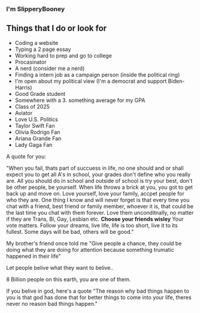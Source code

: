 ### I'm SlipperyBooney

## Things that I do or look for

- Coding a website
- Typing a 2 page essay
- Working hard to prep and go to college
- Procasinator
- A nerd (consider me a nerd)
- Finding a intern job as a campaign person (inside the political ring)
- I'm open about my political view (I'm a democrat and support Biden-Harris)
- Good Grade student
- Somewhere with a 3. something average for my GPA
- Class of 2025
- Aviator
- Love U.S. Politics
- Taylor Swift Fan
- Olivia Rodrigo Fan
- Ariana Grande Fan
- Lady Gaga Fan


A quote for you:

"When you fail, thats part of succuess in life, no one should and or shall expect you to get
all A's in school, your grades don't define who you really are. All you should do in school and outside of school
is try your best, don't be other people, be yourself. When life throws a brick at you, you got to get back up and move on.
Love yourself, love your family, accpet people for who they are. One thing I know and will never forget is that every time you chat with a friend, best friend or family member, whoever it is, that could be the last time you chat with them forever. Love them unconditnally, no matter if they are Trans, Bi, Gay, Lesbian etc. **Choose your friends wisley** 
Your vote matters. Follow your dreams, live life, life is too short, live it to its fullest. Some days will be bad, others will be good."

My brother's friend once told me "Give people a chance, they could be doing what they are doing for attention because something trumatic happened in their life" 


Let people belive what they want to belive..

8 Billion people on this earth, you are one of them.

If you belive in god, here's a quote "The reason why bad things happen to you is that god has done that for better things to come into your life, theres never no reason bad things happen."
